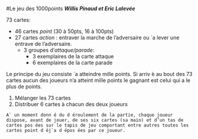 #Le jeu des 1000points
***Willis Pinaud et Eric Lalevée***

73 cartes:
 - 46 cartes *point* (30 à 50pts, 16 à 100pts)
 - 27 cartes *action* : entraver la marche de l’adversaire ou `a lever une entrave de l’adversaire.
 	+ 3 groupes d’*attaque/parade*:
 		* 3 exemplaires de la carte attaque 
 		* 6 exemplaires de la carte parade

Le principe du jeu consiste `a atteindre mille points.
Si arriv ́e au bout des 73 cartes aucun des joueurs n’a atteint mille points le gagnant est celui qui a le plus de points.

1. Mélanger les 73 cartes
2. Distribuer 6 cartes à chacun des deux joueurs

```A` un moment donn ́e du d ́eroulement de la partie, chaque joueur dispose, avant de jouer, de ses six cartes (sa main) et d’un tas de cartes pos ́ees sur le tapis de jeu comportant entre autres toutes les cartes point d ́ej`a d ́epos ́ees par ce joueur.```
